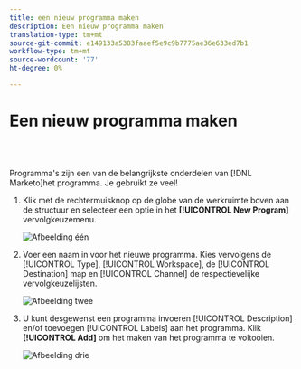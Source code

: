 ```yaml
---
title: een nieuw programma maken
description: Een nieuw programma maken
translation-type: tm+mt
source-git-commit: e149133a5383faaef5e9c9b7775ae36e633ed7b1
workflow-type: tm+mt
source-wordcount: '77'
ht-degree: 0%

---
```



# Een nieuw programma maken

<br> 

Programma&#39;s zijn een van de belangrijkste onderdelen van [!DNL Marketo]het programma. Je gebruikt ze veel!

1. Klik met de rechtermuisknop op de globe van de werkruimte boven aan de structuur en selecteer een optie in het **[!UICONTROL New Program]** vervolgkeuzemenu.

   ![Afbeelding één](/help/sky/assets/programs/create-a-new-program/create-a-new-program-1.png)

1. Voer een naam in voor het nieuwe programma. Kies vervolgens de [!UICONTROL Type], [!UICONTROL Workspace], de [!UICONTROL Destination] map en [!UICONTROL Channel] de respectievelijke vervolgkeuzelijsten.

   ![Afbeelding twee](/help/sky/assets/programs/create-a-new-program/create-a-new-program-2.png)

1. U kunt desgewenst een programma invoeren [!UICONTROL Description] en/of toevoegen [!UICONTROL Labels] aan het programma. Klik **[!UICONTROL Add]** om het maken van het programma te voltooien.

   ![Afbeelding drie](/help/sky/assets/programs/create-a-new-program/create-a-new-program-3.png)
